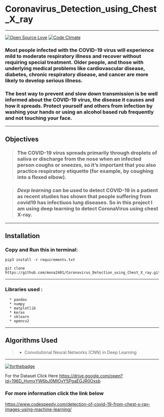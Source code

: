 # Coronavirus_Detection_using_Chest_X_ray

---

[![Open Source Love](https://badges.frapsoft.com/os/v3/open-source.svg?v=102)](https://github.com/kanishksh4rma/Parkinson-Disease-Prediction-in-Early-Stages) [![Code Climate](https://codeclimate.com/github/boennemann/badges.svg)](https://github.com/kanishksh4rma/Parkinson-Disease-Prediction-in-Early-Stages)

### Most people infected with the COVID-19 virus will experience mild to moderate respiratory illness and recover without requiring special treatment. Older people, and those with underlying medical problems like cardiovascular disease, diabetes, chronic respiratory disease, and cancer are more likely to develop serious illness.

### The best way to prevent and slow down transmission is be well informed about the COVID-19 virus, the disease it causes and how it spreads. Protect yourself and others from infection by washing your hands or using an alcohol based rub frequently and not touching your face.

---

## Objectives

> ###  The COVID-19 virus spreads primarily through droplets of saliva or discharge from the nose when an infected person coughs or sneezes, so it’s important that you also practice respiratory etiquette (for example, by coughing into a flexed elbow).

> ### *Deep learning* can be used to detect COVID-19 in a patient as recent studies has shown that people suffering from covid19 has infectiuos lung diseases. So in this project I am using deep learning to detect CoronaVirus using chest X-ray.

---


## **Installation**

### Copy and Run this in terminal: 

```
pip3 install -r requirements.txt

git clone https://github.com/mona2401/Coronavirus_Detection_using_Chest_X_ray.git
```

---

### Libraries used : 

```
  * pandas
  * numpy
  * matplotlib
  * keras
  * sklearn
  * opencv2
```
---

## Algorithms Used

> * Convolutional Neural Networks (CNN) in Deep Learning 

---


[![forthebadge](https://forthebadge.com/images/badges/built-with-love.svg)](https://github.com/kanishksh4rma/Coronavirus_Detection_using_Chest_X_ray)

For the Dataset Click Here 
https://drive.google.com/open?id=196D_HvmxYW6bJ0MlOvY5PgaEGJR0Oxsb
### For more information click the link below
https://www.codespeedy.com/detection-of-covid-19-from-chest-x-ray-images-using-machine-learning/

